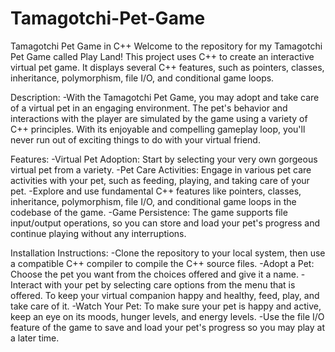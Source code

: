 # Tamagotchi-Pet-Game

Tamagotchi Pet Game in C++
Welcome to the repository for my Tamagotchi Pet Game called Play Land! This project uses C++ to create an interactive virtual pet game. It displays several C++ features, such as pointers, classes, inheritance, polymorphism, file I/O, and conditional game loops.

Description:
-With the Tamagotchi Pet Game, you may adopt and take care of a virtual pet in an engaging environment. The pet's behavior and interactions with the player are simulated by the game using a variety of C++ principles. With its enjoyable and compelling gameplay loop, you'll never run out of exciting things to do with your virtual friend.

Features:
-Virtual Pet Adoption: Start by selecting your very own gorgeous virtual pet from a variety.
-Pet Care Activities: Engage in various pet care activities with your pet, such as feeding, playing, and taking care of your pet.
-Explore and use fundamental C++ features like pointers, classes, inheritance, polymorphism, file I/O, and conditional game loops in the codebase of the game.
-Game Persistence: The game supports file input/output operations, so you can store and load your pet's progress and continue playing without any interruptions.

Installation Instructions:
-Clone the repository to your local system, then use a compatible C++ compiler to compile the C++ source files.
-Adopt a Pet: Choose the pet you want from the choices offered and give it a name.
-Interact with your pet by selecting care options from the menu that is offered. To keep your virtual companion happy and healthy, feed, play, and take care of it.
-Watch Your Pet: To make sure your pet is happy and active, keep an eye on its moods, hunger levels, and energy levels.
-Use the file I/O feature of the game to save and load your pet's progress so you may play at a later time.

